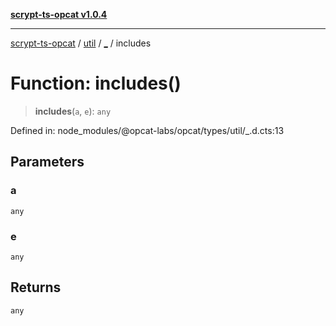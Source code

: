 [**scrypt-ts-opcat v1.0.4**](../../../../README.md)

***

[scrypt-ts-opcat](../../../../README.md) / [util](../../README.md) / [\_](../README.md) / includes

# Function: includes()

> **includes**(`a`, `e`): `any`

Defined in: node\_modules/@opcat-labs/opcat/types/util/\_.d.cts:13

## Parameters

### a

`any`

### e

`any`

## Returns

`any`
